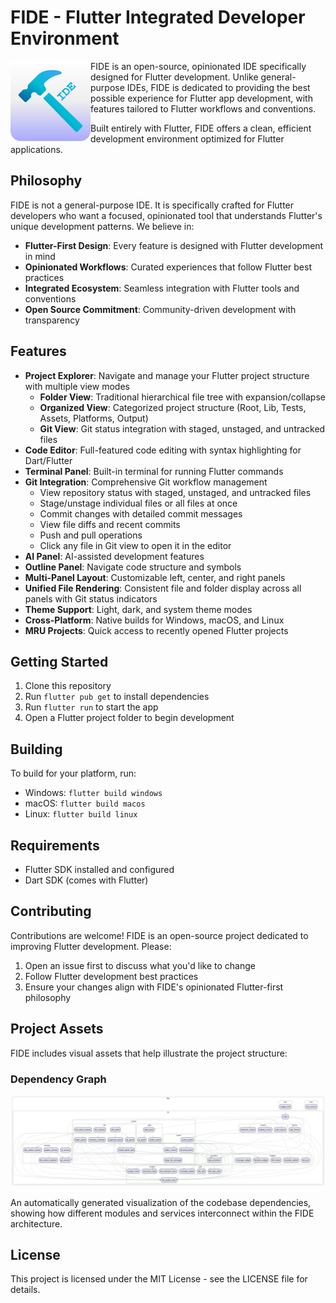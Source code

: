 # FIDE - Flutter Integrated Developer Environment

<img src="assets/app.svg" alt="FIDE Logo" width="128" align="left" />

FIDE is an open-source, opinionated IDE specifically designed for Flutter development. Unlike general-purpose IDEs, FIDE is dedicated to providing the best possible experience for Flutter app development, with features tailored to Flutter workflows and conventions.

Built entirely with Flutter, FIDE offers a clean, efficient development environment optimized for Flutter applications.

## Philosophy

FIDE is not a general-purpose IDE. It is specifically crafted for Flutter developers who want a focused, opinionated tool that understands Flutter's unique development patterns. We believe in:

- **Flutter-First Design**: Every feature is designed with Flutter development in mind
- **Opinionated Workflows**: Curated experiences that follow Flutter best practices
- **Integrated Ecosystem**: Seamless integration with Flutter tools and conventions
- **Open Source Commitment**: Community-driven development with transparency

## Features

- **Project Explorer**: Navigate and manage your Flutter project structure with multiple view modes
  - **Folder View**: Traditional hierarchical file tree with expansion/collapse
  - **Organized View**: Categorized project structure (Root, Lib, Tests, Assets, Platforms, Output)
  - **Git View**: Git status integration with staged, unstaged, and untracked files
- **Code Editor**: Full-featured code editing with syntax highlighting for Dart/Flutter
- **Terminal Panel**: Built-in terminal for running Flutter commands
- **Git Integration**: Comprehensive Git workflow management
  - View repository status with staged, unstaged, and untracked files
  - Stage/unstage individual files or all files at once
  - Commit changes with detailed commit messages
  - View file diffs and recent commits
  - Push and pull operations
  - Click any file in Git view to open it in the editor
- **AI Panel**: AI-assisted development features
- **Outline Panel**: Navigate code structure and symbols
- **Multi-Panel Layout**: Customizable left, center, and right panels
- **Unified File Rendering**: Consistent file and folder display across all panels with Git status indicators
- **Theme Support**: Light, dark, and system theme modes
- **Cross-Platform**: Native builds for Windows, macOS, and Linux
- **MRU Projects**: Quick access to recently opened Flutter projects

## Getting Started

1. Clone this repository
2. Run `flutter pub get` to install dependencies
3. Run `flutter run` to start the app
4. Open a Flutter project folder to begin development

## Building

To build for your platform, run:

- Windows: `flutter build windows`
- macOS: `flutter build macos`
- Linux: `flutter build linux`

## Requirements

- Flutter SDK installed and configured
- Dart SDK (comes with Flutter)

## Contributing

Contributions are welcome! FIDE is an open-source project dedicated to improving Flutter development. Please:

1. Open an issue first to discuss what you'd like to change
2. Follow Flutter development best practices
3. Ensure your changes align with FIDE's opinionated Flutter-first philosophy

## Project Assets

FIDE includes visual assets that help illustrate the project structure:

### Dependency Graph
![Project Dependencies](graph.svg)

An automatically generated visualization of the codebase dependencies, showing how different modules and services interconnect within the FIDE architecture.

## License

This project is licensed under the MIT License - see the LICENSE file for details.
